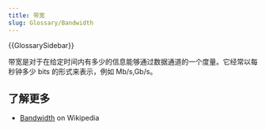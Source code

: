 ```yaml
---
title: 带宽
slug: Glossary/Bandwidth
---
```


{{GlossarySidebar}}

带宽是对于在给定时间内有多少的信息能够通过数据通道的一个度量。它经常以每秒钟多少 bits 的形式来表示，例如 Mb/s,Gb/s。

## 了解更多

- [Bandwidth](https://zh.wikipedia.org/wiki/Bandwidth) on Wikipedia
